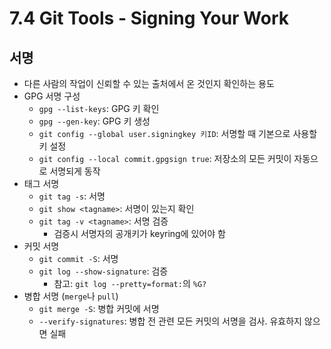 # 7.4 Git Tools - Signing Your Work

## 서명

- 다른 사람의 작업이 신뢰할 수 있는 출처에서 온 것인지 확인하는 용도
- GPG 서명 구성
  - `gpg --list-keys`: GPG 키 확인
  - `gpg --gen-key`: GPG 키 생성
  - `git config --global user.signingkey 키ID`: 서명할 때 기본으로 사용할 키 설정
  - `git config --local commit.gpgsign true`: 저장소의 모든 커밋이 자동으로 서명되게 동작
- 태그 서명
  - `git tag -s`: 서명
  - `git show <tagname>`: 서명이 있는지 확인
  - `git tag -v <tagname>`: 서명 검증
    - 검증시 서명자의 공개키가 keyring에 있어야 함
- 커밋 서명
  - `git commit -S`: 서명
  - `git log --show-signature`: 검증
    - 참고: `git log --pretty=format:`의 `%G?`
- 병합 서명 (`merge`나 `pull`)
  - `git merge -S`: 병합 커밋에 서명
  - `--verify-signatures`: 병합 전 관련 모든 커밋의 서명을 검사. 유효하지 않으면 실패
